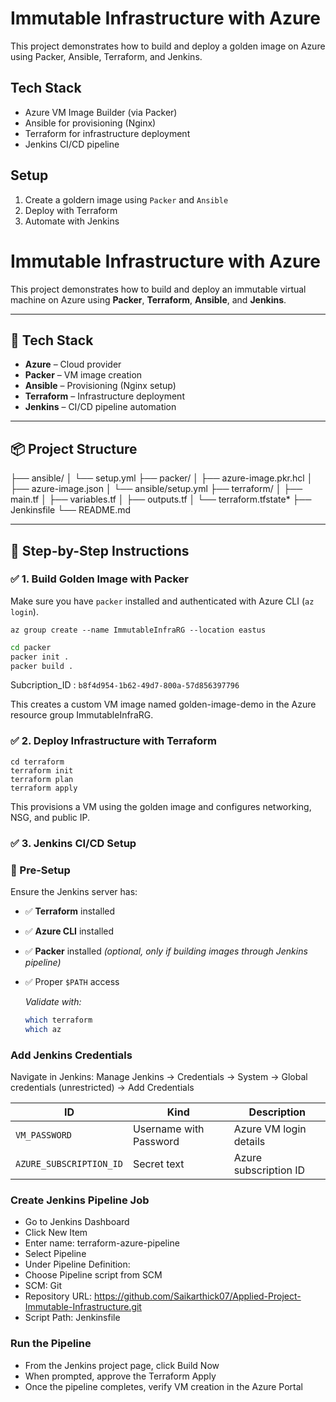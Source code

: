 # Immutable Infrastructure with Azure

This project demonstrates how to build and deploy a golden image on Azure using Packer, Ansible, Terraform, and Jenkins.

## Tech Stack
- Azure VM Image Builder (via Packer)
- Ansible for provisioning (Nginx)
- Terraform for infrastructure deployment
- Jenkins CI/CD pipeline

## Setup
1. Create a goldern image using `Packer` and `Ansible`
2. Deploy with Terraform
3. Automate with Jenkins

# Immutable Infrastructure with Azure

This project demonstrates how to build and deploy an immutable virtual machine on Azure using **Packer**, **Terraform**, **Ansible**, and **Jenkins**.

---

## 🧰 Tech Stack

- **Azure** – Cloud provider
- **Packer** – VM image creation
- **Ansible** – Provisioning (Nginx setup)
- **Terraform** – Infrastructure deployment
- **Jenkins** – CI/CD pipeline automation

---

## 📦 Project Structure

├── ansible/
│ └── setup.yml
├── packer/
│ ├── azure-image.pkr.hcl
│ ├── azure-image.json
│ └── ansible/setup.yml
├── terraform/
│ ├── main.tf
│ ├── variables.tf
│ ├── outputs.tf
│ └── terraform.tfstate*
├── Jenkinsfile
└── README.md


---

## 🚀 Step-by-Step Instructions

### ✅ 1. Build Golden Image with Packer

Make sure you have `packer` installed and authenticated with Azure CLI (`az login`).

```
az group create --name ImmutableInfraRG --location eastus
```

```bash
cd packer
packer init .
packer build .

```

Subcription_ID : `b8f4d954-1b62-49d7-800a-57d856397796`

This creates a custom VM image named golden-image-demo in the Azure resource group ImmutableInfraRG.


### ✅ 2.  Deploy Infrastructure with Terraform

```
cd terraform
terraform init
terraform plan 
terraform apply 

```
This provisions a VM using the golden image and configures networking, NSG, and public IP.

### ✅ 3. Jenkins CI/CD Setup

### 🔧 Pre-Setup

Ensure the Jenkins server has:

- ✅ **Terraform** installed
- ✅ **Azure CLI** installed
- ✅ **Packer** installed *(optional, only if building images through Jenkins pipeline)*
- ✅ Proper `$PATH` access
  
  _Validate with:_
  
  ```bash
  which terraform
  which az
  ```

### Add Jenkins Credentials

Navigate in Jenkins:
Manage Jenkins → Credentials → System → Global credentials (unrestricted) → Add Credentials

| **ID**                  | **Kind**               | **Description**        |
| ----------------------- | ---------------------- | ---------------------- |
| `VM_PASSWORD`           | Username with Password | Azure VM login details |
| `AZURE_SUBSCRIPTION_ID` | Secret text            | Azure subscription ID  |

### Create Jenkins Pipeline Job

- Go to Jenkins Dashboard
- Click New Item
- Enter name: terraform-azure-pipeline
- Select Pipeline
- Under Pipeline Definition:
- Choose Pipeline script from SCM
- SCM: Git
- Repository URL: https://github.com/Saikarthick07/Applied-Project-Immutable-Infrastructure.git
- Script Path: Jenkinsfile

### Run the Pipeline

- From the Jenkins project page, click Build Now
- When prompted, approve the Terraform Apply
- Once the pipeline completes, verify VM creation in the Azure Portal

